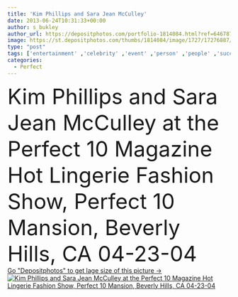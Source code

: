 ```yaml
---
title: 'Kim Phillips and Sara Jean McCulley'
date: 2013-06-24T10:31:33+00:00
author: s_bukley
author_url: https://depositphotos.com/portfolio-1814084.html?ref=64678756
image: https://st.depositphotos.com/thumbs/1814084/image/1727/17276887/api_thumb_450.jpg?forcejpeg=true
type: "post"
tags: ['entertainment' ,'celebrity' ,'event' ,'person' ,'people' ,'success' ,'style' ,'fashion' ,'star' ,'creative' ,'glamour' ,'culture' ,'trendy' ,'famous' ,'successful' ,'magazine' ,'arts' ,'fame' ,'popular' ,'lingerie' ,'talent' ,'celebrities' ,'well known' ,'fashion show' ,'beverly hills' ,'perfect 10' ,'sara jean mcculley' ,'kim phillips' ,'Hot Lingerie' ,'Perfect 10 Mansion' ]
categories: 
  - Perfect
---
```

<div aling="center">
            <font size="60"> Kim Phillips and Sara Jean McCulley at the Perfect 10 Magazine Hot Lingerie Fashion Show, Perfect 10 Mansion, Beverly Hills, CA 04-23-04</font>   
</div>
<div>
    <a href='https://st.depositphotos.com/thumbs/1814084/image/1727/17276887/api_thumb_450.jpg?forcejpeg=true?ref=64678756' target=_blank > Go "Depositphotos" to get lage size of this picture ->
        <img href='https://st.depositphotos.com/thumbs/1814084/image/1727/17276887/api_thumb_450.jpg?forcejpeg=true?ref=64678756' src='https://st.depositphotos.com/1814084/1727/i/950/depositphotos_17276887-stock-photo-kim-phillips-and-sara-jean.jpg?forcejpeg=true' alt='Kim Phillips and Sara Jean McCulley at the Perfect 10 Magazine Hot Lingerie Fashion Show, Perfect 10 Mansion, Beverly Hills, CA 04-23-04' >
    </a>
</div>
